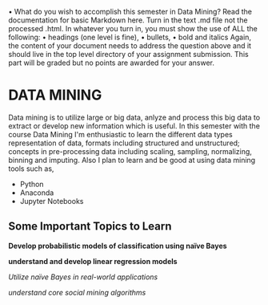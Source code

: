 • What do you wish to accomplish this semester in Data Mining?
Read the documentation for basic Markdown here. Turn in the text .md file not the processed .html. In whatever
you turn in, you must show the use of ALL the following:
• headings (one level is fine), • bullets,
• bold and italics
Again, the content of your document needs to address the question above and it should live in the top level directory of your assignment submission. This part will be graded but no points are awarded for your answer.

# DATA MINING

Data mining is to utilize large or big data, anlyze and process this big data to extract or develop new information which is useful. In this semester with the course Data Mining I'm enthusiastic to learn the different data types representation of data, formats including structured and unstructured; concepts in pre-processing data including scaling, sampling, normalizing, binning and imputing. Also I plan to learn and be good at using data mining tools such as,
* Python
* Anaconda
* Jupyter Notebooks

## Some Important Topics to Learn

**Develop probabilistic models of classification using naïve Bayes**

**understand and develop linear regression models**

*Utilize naïve Bayes in real-world applications*

*understand core social mining algorithms*